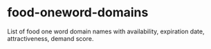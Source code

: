 # food-oneword-domains
List of food one word domain names with availability, expiration date, attractiveness, demand score.
